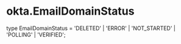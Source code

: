 # okta.EmailDomainStatus

type EmailDomainStatus = 'DELETED' | 'ERROR' | 'NOT_STARTED' | 'POLLING' | 'VERIFIED';

